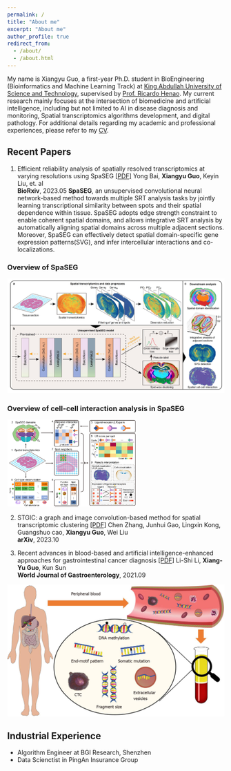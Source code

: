 ```yaml
---
permalink: /
title: "About me"
excerpt: "About me"
author_profile: true
redirect_from: 
  - /about/
  - /about.html
---
```


My name is Xiangyu Guo, a first-year Ph.D. student in BioEngineering (Bioinformatics and Machine Learning Track) at [King Abdullah University of Science and Technology](https://www.kaust.edu.sa/en), supervised by [Prof. Ricardo Henao](https://scholar.google.com/citations?user=p_mm4-YAAAAJ&hl=en). My current research mainly focuses at the intersection of biomedicine and artificial intelligence, including but not limited to AI in disease diagnosis and monitoring, Spatial transcriptomics algorithms development, and digital pathology. For additional details regarding my academic and professional experiences, please refer to my [CV](../files/CV-KAUST-2023.pdf).


## Recent Papers
1. Efficient reliability analysis of spatially resolved transcriptomics at varying resolutions using SpaSEG [[PDF]](https://www.biorxiv.org/content/10.1101/2022.11.16.516728v2.full.pdf) Yong Bai, **Xiangyu Guo**, Keyin Liu, et. al <br /> **BioRxiv**, 2023.05
**SpaSEG**, an unsupervised convolutional neural network-based method towards multiple SRT analysis tasks by jointly learning transcriptional similarity between spots and their spatial dependence within tissue. SpaSEG adopts edge strength constraint to enable coherent spatial domains, and allows integrative SRT analysis by automatically aligning spatial domains across multiple adjacent sections. Moreover, SpaSEG can effectively detect spatial domain-specific gene expression patterns(SVG), and infer intercellular interactions and co-localizations.

### Overview of SpaSEG
![image text](../images/SpaSEG_main_figure1.jpg "overview of SpaSEG")

### Overview of cell-cell interaction analysis in SpaSEG
<div align="left">
<img src=../images/SpaSEG_cci.jpg width=60% />
</div>

2. STGIC: a graph and image convolution-based method for spatial transcriptomic clustering [[PDF]](https://arxiv.org/pdf/2303.10657.pdf) Chen Zhang, Junhui Gao, Lingxin Kong, Guangshuo cao, **Xiangyu Guo**, Wei Liu  <br /> **arXiv**, 2023.10

3. Recent advances in blood-based and artificial intelligence-enhanced approaches for gastrointestinal cancer diagnosis [[PDF]](https://www.ncbi.nlm.nih.gov/pmc/articles/PMC8473600/pdf/WJG-27-5666.pdf) Li-Shi Li, **Xiang-Yu Guo**, Kun Sun <br /> **World Journal of Gastroenterology**, 2021.09

![image text](../images/WJG.png "overview of review")


## Industrial Experience

- Algorithm Engineer at BGI Research, Shenzhen
- Data Scienctist in PingAn Insurance Group